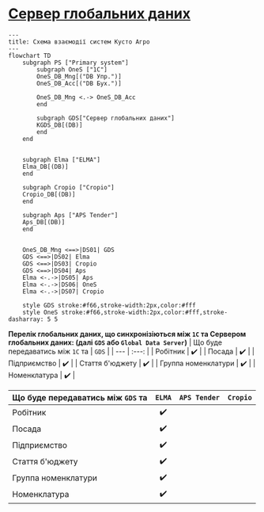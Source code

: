 # [Сервер глобальних даних](Kusto/Documents/20230519__GlobalDataServer.md)

```mermaid
---
title: Схема взаємодії систем Кусто Агро
---
flowchart TD
    subgraph PS ["Primary system"]
        subgraph OneS ["1C"]
        OneS_DB_Mng[("DB Упр.")]
        OneS_DB_Acc[("DB Бух.")]
        
        OneS_DB_Mng <.-> OneS_DB_Acc
        end

        subgraph GDS["Сервер глобальних даних"]
        KGDS_DB[(DB)]
        end
    end
    
    
    subgraph Elma ["ELMA"]
    Elma_DB[(DB)]
    end

    subgraph Cropio ["Cropio"]
    Cropio_DB[(DB)]
    end

    subgraph Aps ["APS Tender"]
    Aps_DB[(DB)]
    end
    
    
    OneS_DB_Mng <==>|DS01| GDS
    GDS <==>|DS02| Elma
    GDS <==>|DS03| Cropio
    GDS <==>|DS04| Aps
    Elma <-.->|DS05| Aps
    Elma <-.->|DS06| OneS
    Elma <-.->|DS07| Cropio
    
    style GDS stroke:#f66,stroke-width:2px,color:#fff
    style OneS stroke:#f66,stroke-width:2px,color:#fff,stroke-dasharray: 5 5
```

**Перелік глобальних даних, що синхронізіються між `1С` та Сервером глобальних даних: (далі `GDS` або `Global Data Server`)**
| Що буде передаватись між `1C` та | `GDS` |
| --- | :---: |
| Робітник | :heavy_check_mark: |
| Посада | :heavy_check_mark: |
| Підприємство | :heavy_check_mark: |
| Стаття б'юджету | :heavy_check_mark: |
| Группа номенклатури | :heavy_check_mark: |
| Номенклатура | :heavy_check_mark: |

| Що буде передаватись між `GDS` та | `ELMA` | `APS Tender` | `Cropio` |
| --- | :---: | :---: | :---: |
| Робітник | :heavy_check_mark: |  |  |
| Посада | :heavy_check_mark: |||
| Підприємство | :heavy_check_mark: |||
| Стаття б'юджету | :heavy_check_mark: |||
| Группа номенклатури | :heavy_check_mark: |||
| Номенклатура | :heavy_check_mark: |||


